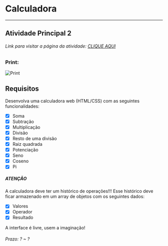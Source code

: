 # Calculadora

---

## Atividade Principal 2  

###### Link para visitar a página da atividade: [CLIQUE AQUI](http://htmlpreview.github.io/?)

### Print:

![Print]()

## Requisitos

Desenvolva uma calculadora web (HTML/CSS) com as seguintes funcionalidades:  

- [x] Soma  
- [x] Subtração  
- [x] Multiplicação  
- [x] Divisão  
- [x] Resto de uma divisão  
- [x] Raiz quadrada  
- [x] Potenciação  
- [x] Seno  
- [x] Coseno  
- [x] Pi  

##### ATENÇÃO  
A calculadora deve ter um histórico de operações!!! Esse histórico deve ficar armazenado em um array de objetos com os seguintes dados:  

- [x] Valores  
- [x] Operador  
- [x] Resultado  

A interface é livre, usem a imaginação!  

###### Prazo: ? ~ ?  
